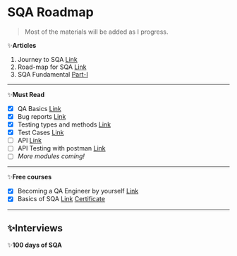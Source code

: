 # SQA Roadmap
> Most of the materials will be added as I progress.


✨**Articles** 
1. Journey to SQA [Link](https://web.archive.org/web/20220612193417/https://www.linkedin.com/pulse/ongoing-journey-software-quality-assurancesqa-sarowar-alam-saidi/)
2. Road-map for SQA [Link](https://web.archive.org/web/20220612193600/https://www.linkedin.com/pulse/road-map-become-sqa-base-sarowar-alam-saidi/)
3. SQA Fundamental [Part-I](https://web.archive.org/web/20220612193748/https://www.linkedin.com/pulse/sqa-fundamental-part-i-sarowar-alam-saidi/)
---

✨**Must Read**
- [X] QA Basics [Link](https://web.archive.org/web/20220611182316/https://codemify.com/qabasics)
- [X] Bug reports [Link](https://web.archive.org/web/20220611182330/https://codemify.com/bugreports)
- [X] Testing types and methods [Link](https://web.archive.org/web/20220611183307/https://codemify.com/testingtypes)
- [X] Test Cases [Link](https://web.archive.org/web/20220611183312/https://codemify.com/testcases)
- [ ] API [Link](https://web.archive.org/web/20220612163638/https://codemify.com/whatisapi)
- [ ] API Testing with postman [Link](https://web.archive.org/web/20220612164147/https://codemify.com/api_test_postman)
- [ ] _More modules coming!_
---

✨**Free courses**
- [X] Becoming a QA Engineer by yourself [Link](https://www.youtube.com/watch?v=4kkvkOAFPI0)
- [X] Basics of SQA [Link](https://www.mygreatlearning.com/academy/courses/5444842/43771#?utm_source=share_with_friends) [Certificate](https://olympus1.mygreatlearning.com/course_certificate/IQMVYWVU)
---
✨**Interviews**
---
✨**100 days of SQA**